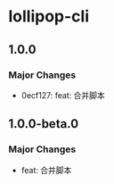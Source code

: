 # lollipop-cli

## 1.0.0

### Major Changes

- 0ecf127: feat: 合并脚本

## 1.0.0-beta.0

### Major Changes

- feat: 合并脚本
